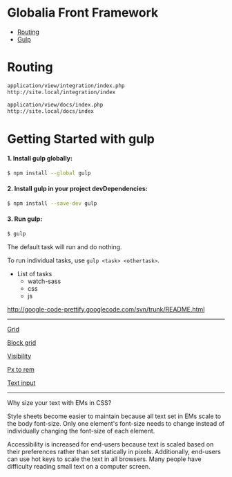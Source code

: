 # Globalia Front Framework

* [Routing](#Routing)
* [Gulp](#getting-started-with-gulp)

# Routing


``` bash
application/view/integration/index.php 
http://site.local/integration/index
```

``` bash
application/view/docs/index.php
http://site.local/docs/index
```



# Getting Started with gulp

#### 1. Install gulp globally:

```sh
$ npm install --global gulp
```

#### 2. Install gulp in your project devDependencies:

```sh
$ npm install --save-dev gulp
```

#### 3. Run gulp:

```sh
$ gulp
```

The default task will run and do nothing.

To run individual tasks, use `gulp <task> <othertask>`.

* List of tasks
	* watch-sass
	* css
	* js



http://google-code-prettify.googlecode.com/svn/trunk/README.html


---

[Grid](http://foundation.zurb.com/docs/components/grid.html)

[Block grid](http://foundation.zurb.com/docs/components/block_grid.html)

[Visibility](http://foundation.zurb.com/docs/components/visibility.html)

[Px to rem](http://bourbon.io/docs/#px-to-rem)

[Text input](http://bourbon.io/docs/#text-inputs)

---

Why size your text with EMs in CSS?

Style sheets become easier to maintain because all text set in EMs scale to the body font-size. Only one element's font-size needs to change instead of individually changing the font-size of each element.

Accessibility is increased for end-users because text is scaled based on their preferences rather than set statically in pixels. Additionally, end-users can use hot keys to scale the text in all browsers. Many people have difficulty reading small text on a computer screen.

